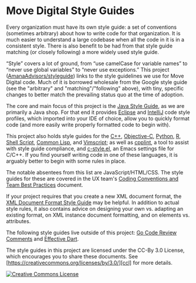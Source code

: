 Move Digital Style Guides
=========================

Every organization must have its own style guide: a set of conventions
(sometimes arbitrary) about how to write code for that organization. It is
much easier to understand a large codebase when all the code in it is in a
consistent style. There is also benefit to be had from that style guide
matching (or closely following) a more widely used style guide.

“Style” covers a lot of ground, from “use camelCase for variable names” to
“never use global variables” to “never use exceptions.” This project
([AmanaAdvisors/styleguide](https://github.com/AmanaAdvisors/styleguide))
links to the style guidelines we use for Move Digital code. Much of it is
borrowed wholesale from the Google style guide (see the "arbitrary" and
"matching"/"following" above), with tiny, specific changes to better match
the prevailing status quo at the time of adoption.

The core and main focus of this project is the [Java Style Guide][java], as
we are primarily a Java shop. For that end it provides [Eclipse][java_eclipse]
and [IntelliJ][java_intellij] code style profiles, which imported into your
IDE of choice, allow you to quickly format code (and more easily write
properly formatted code to begin with).

This project also holds style guides for the [C++][cpp], [Objective-C][objc],
[Python][py], [R][r], [Shell Script][sh], [Common Lisp][cl], and
[Vimscript][vim]; as well as [cpplint][cpplint], a tool to assist with style
guide compliance, and [c-style.el][emacs], an Emacs settings file for C/C++.
If you find yourself writing code in one of these languages, it is arguably
better to begin with some rules in place.

The notable absentees from this list are JavaScript/HTML/CSS. The style
guides for these are covered in the UX team's [Coding Conventions and Team
Best Practices][ux_style] document.

If your project requires that you create a new XML document format, the [XML
Document Format Style Guide][xml] may be helpful. In addition to actual style
rules, it also contains advice on designing your own vs. adapting an existing
format, on XML instance document formatting, and on elements vs. attributes.

The following style guides live outside of this project:
[Go Code Review Comments][go] and [Effective Dart][dart].

The style guides in this project are licensed under the CC-By 3.0 License,
which encourages you to share these documents.
See [https://creativecommons.org/licenses/by/3.0/][ccl] for more details.

<a rel="license" href="https://creativecommons.org/licenses/by/3.0/"><img alt="Creative Commons License" style="border-width:0" src="https://i.creativecommons.org/l/by/3.0/88x31.png" /></a>

[java]: https://amanaadvisors.github.io/styleguide/javaguide.html
[java_eclipse]: https://raw.githubusercontent.com/amanaadvisors/styleguide/gh-pages/eclipse-java-style.xml
[java_intellij]: https://raw.githubusercontent.com/amanaadvisors/styleguide/gh-pages/intellij-java-style.xml
[ux_style]: https://amananexus.atlassian.net/wiki/spaces/MUWD/pages/461734025/Coding+Conventions+and+Team+Best+Practises
[cpp]: https://amanaadvisors.github.io/styleguide/cppguide.html
[objc]: objcguide.md
[py]: https://amanaadvisors.github.io/styleguide/pyguide.html
[r]: https://amanaadvisors.github.io/styleguide/Rguide.xml
[sh]: https://amanaadvisors.github.io/styleguide/shell.xml
[cl]: https://amanaadvisors.github.io/styleguide/lispguide.xml
[vim]: https://amanaadvisors.github.io/styleguide/vimscriptguide.xml
[cpplint]: https://github.com/amanaadvisors/styleguide/tree/gh-pages/cpplint
[emacs]: https://raw.githubusercontent.com/amanaadvisors/styleguide/gh-pages/c-style.el
[xml]: https://amanaadvisors.github.io/styleguide/xmlstyle.html
[go]: https://golang.org/wiki/CodeReviewComments
[dart]: https://www.dartlang.org/guides/language/effective-dart
[ccl]: https://creativecommons.org/licenses/by/3.0/
